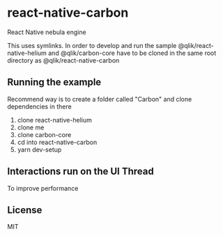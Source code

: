 # react-native-carbon

React Native nebula engine

This uses symlinks.  In order to develop and run the sample @qlik/react-native-helium and @qlik/carbon-core have to be cloned in the same root directory as @qlik/react-native-carbon

## Running the example
Recommend way is to create a folder called "Carbon" and clone dependencies in there
1. clone react-native-helium
2. clone me
3. clone carbon-core
4. cd into react-native-carbon
5. yarn dev-setup

## Interactions run on the UI Thread
To improve performance

## License

MIT

